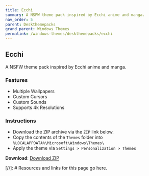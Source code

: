 ```yaml
---
title: Ecchi
summary: A NSFW theme pack inspired by Ecchi anime and manga.
nav_order: 5
parent: Deskthemepacks
grand_parent: Windows Themes
permalink: /windows-themes/deskthemepacks/ecchi
---
```


## Ecchi
A NSFW theme pack inspired by Ecchi anime and manga.

### Features

- Multiple Wallpapers
- Custom Cursors
- Custom Sounds
- Supports 4k Resolutions

### Instructions

- Download the ZIP archive via the `ZIP` link below.
- Copy the contents of the `Themes` folder into `%LOCALAPPDATA%\Microsoft\Windows\Themes\`
- Apply the theme via `Settings > Personalization > Themes`

**Download**: [Download ZIP] 

<!-- ////////////////////////////////////////////////////////////////////////////////////////////////////////////////////// -->

[//]: # Resources and links for this page go here.

[Download ZIP]: https://gitlab.com/the-back-room/deskthemepacks/nsfw/ecchi/-/archive/main/ecchi-main.zip

<!-- ////////////////////////////////////////////////////////////////////////////////////////////////////////////////////// -->
